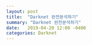 ```yaml
---
layout: post
title:  "Darknet 완전분석하기"
summary: "Darknet 완전분석하기"
date:   2019-04-20 12:00 -0400
categories: Darknet
---
```

